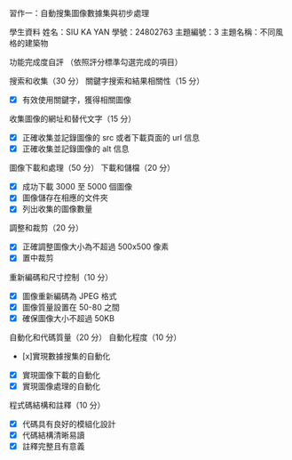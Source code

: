 習作一：自動搜集圖像數據集與初步處理

學生資料
姓名：SIU KA YAN
學號：24802763
主題編號：3
主題名稱：不同風格的建築物

功能完成度自評
（依照評分標準勾選完成的項目）

搜索和收集（30 分）
關鍵字搜索和結果相關性（15 分）

- [x] 有效使用關鍵字，獲得相關圖像

收集圖像的網址和替代文字（15 分）

- [x] 正確收集並記錄圖像的 src 或者下載頁面的 url 信息
- [x] 正確收集並記錄圖像的 alt 信息

圖像下載和處理（50 分）
下載和儲檔（20 分）

- [x] 成功下載 3000 至 5000 個圖像
- [x] 圖像儲存在相應的文件夾
- [x] 列出收集的圖像數量

調整和裁剪（20 分）

- [x] 正確調整圖像大小為不超過 500x500 像素
- [x] 置中裁剪

重新編碼和尺寸控制（10 分）

- [x] 圖像重新編碼為 JPEG 格式
- [x] 圖像質量設置在 50-80 之間
- [x] 確保圖像大小不超過 50KB

自動化和代碼質量（20 分）
自動化程度（10 分）

- [x]實現數據搜集的自動化
- [x] 實現圖像下載的自動化
- [x] 實現圖像處理的自動化

程式碼結構和註釋（10 分）

- [x] 代碼具有良好的模組化設計
- [x] 代碼結構清晰易讀
- [x] 註釋完整且有意義